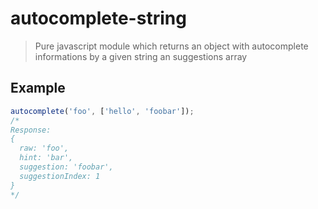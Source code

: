 # autocomplete-string

> Pure javascript module which returns an object with autocomplete informations by a given string an suggestions array

## Example

```js
autocomplete('foo', ['hello', 'foobar']);
/*
Response:
{
  raw: 'foo',
  hint: 'bar',
  suggestion: 'foobar',
  suggestionIndex: 1
}
*/
```
